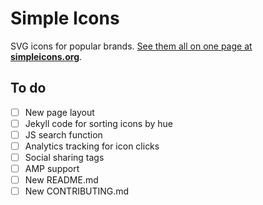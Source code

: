 # Simple Icons

SVG icons for popular brands. [See them all on one page at **simpleicons.org**](https://simpleicons.org).

## To do

- [ ] New page layout
- [ ] Jekyll code for sorting icons by hue
- [ ] JS search function
- [ ] Analytics tracking for icon clicks
- [ ] Social sharing tags
- [ ] AMP support
- [ ] New README.md
- [ ] New CONTRIBUTING.md
